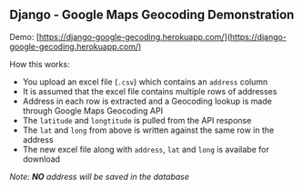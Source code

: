 ## Django - Google Maps Geocoding Demonstration

Demo: [https://django-google-gecoding.herokuapp.com/](https://django-google-gecoding.herokuapp.com/)

How this works:

 - You upload an excel file (`.csv`) which contains an `address` column
 - It is assumed that the excel file contains multiple rows of addresses
 - Address in each row is extracted and a Geocoding lookup is made through Google Maps Geocoding API
 - The `latitude` and `longtitude` is pulled from the API response
 - The `lat` and `long` from above is written against the same row in the address
 - The new excel file along with `address`, `lat` and `long` is availabe for download

*Note: **NO** address will be saved in the database*
